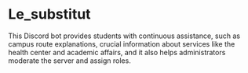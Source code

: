 # Le_substitut
This Discord bot provides students with continuous assistance, such as campus route explanations, crucial information about services like the health center and academic affairs, and it also helps administrators moderate the server and assign roles.
